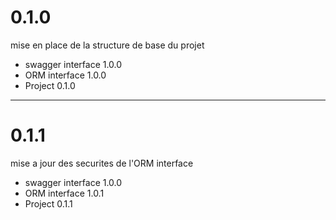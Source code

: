 # 0.1.0

mise en place de la structure de base du projet
- swagger interface 1.0.0
- ORM interface 1.0.0
- Project 0.1.0
----


# 0.1.1
mise a jour des securites de l'ORM interface
- swagger interface 1.0.0
- ORM interface 1.0.1
- Project 0.1.1